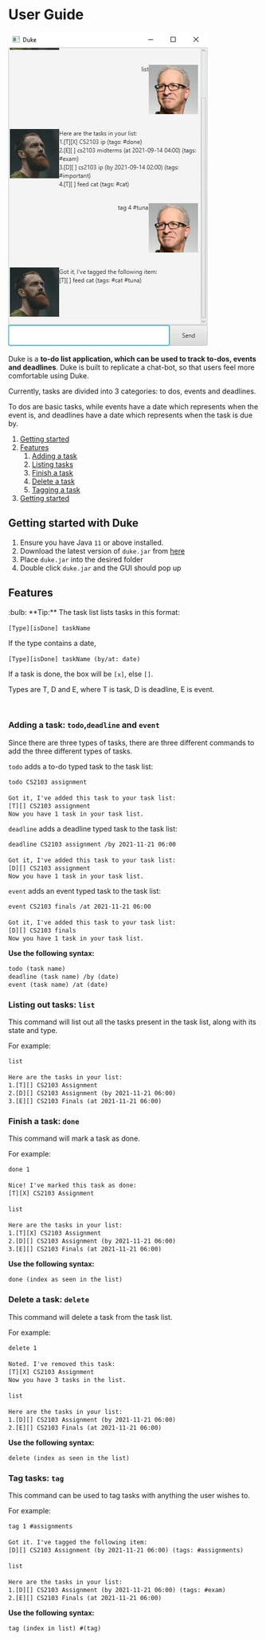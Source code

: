 # User Guide
![Ui](Ui.png)

Duke is a **to-do list application, which can be used to track to-dos, events and deadlines**. 
Duke is built to replicate a chat-bot, so that users feel more comfortable using Duke.

Currently, tasks are divided into 3 categories: to dos, events and deadlines.

To dos are basic tasks, while events have a date which represents when the event is, 
and deadlines have a date which represents when the task is due by.

1. [Getting started](#start)
2. [Features](#features)
   1. [Adding a task](#add)
   2. [Listing tasks](#list)
   3. [Finish a task](#done)
   4. [Delete a task](#delete)
   5. [Tagging a task](#tag)
3. [Getting started](#usage)

## Getting started with Duke <a name="start"/>
1. Ensure you have Java `11` or above installed.
2. Download the latest version of `duke.jar` from [here](https://github.com/joenzkimchan/ip/releases/tag/Version_1.2)
3. Place `duke.jar` into the desired folder
4. Double click `duke.jar` and the GUI should pop up

## Features <a name="features"/>
<div markdown="span" class="alert alert-primary">
:bulb: **Tip:** The task list lists tasks in this format:

`[Type][isDone] taskName`

If the type contains a date,

`[Type][isDone] taskName (by/at: date)`

If a task is done, the box will be `[x]`, else `[]`.

Types are T, D and E, where T is task, D is deadline, E is event.
</div>
<br>

### Adding a task: `todo`,`deadline` and `event` <a name="add"/>
Since there are three types of tasks, there are three different commands to add the three different types of tasks.

`todo` adds a to-do typed task to the task list:
```
todo CS2103 assignment

Got it, I've added this task to your task list:
[T][] CS2103 assignment
Now you have 1 task in your task list.
```

`deadline` adds a deadline typed task to the task list:
```
deadline CS2103 assignment /by 2021-11-21 06:00

Got it, I've added this task to your task list:
[D][] CS2103 assignment
Now you have 1 task in your task list.
```

`event` adds an event typed task to the task list:
```
event CS2103 finals /at 2021-11-21 06:00

Got it, I've added this task to your task list:
[D][] CS2103 finals
Now you have 1 task in your task list.
```

**Use the following syntax:**
```
todo (task name)
deadline (task name) /by (date)
event (task name) /at (date)
```

### Listing out tasks: `list` <a name="list"/>

This command will list out all the tasks present in the task list, along with its state and type.

For example:
```
list

Here are the tasks in your list:
1.[T][] CS2103 Assignment
2.[D][] CS2103 Assignment (by 2021-11-21 06:00)
3.[E][] CS2103 Finals (at 2021-11-21 06:00)
```

### Finish a task: `done` <a name="done"/>

This command will mark a task as done. 

For example:
```
done 1

Nice! I've marked this task as done:
[T][X] CS2103 Assignment

list

Here are the tasks in your list:
1.[T][X] CS2103 Assignment
2.[D][] CS2103 Assignment (by 2021-11-21 06:00)
3.[E][] CS2103 Finals (at 2021-11-21 06:00)
```

**Use the following syntax:**
```
done (index as seen in the list)
```

### Delete a task: `delete` <a name="delete"/>

This command will delete a task from the task list.

For example:
```
delete 1

Noted. I've removed this task:
[T][X] CS2103 Assignment
Now you have 3 tasks in the list.

list

Here are the tasks in your list:
1.[D][] CS2103 Assignment (by 2021-11-21 06:00)
2.[E][] CS2103 Finals (at 2021-11-21 06:00)
```
**Use the following syntax:**
```
delete (index as seen in the list)
```

### Tag tasks: `tag` <a name="tag"/>

This command can be used to tag tasks with anything the user wishes to.

For example:
```
tag 1 #assignments

Got it. I've tagged the following item:
[D][] CS2103 Assignment (by 2021-11-21 06:00) (tags: #assignments)

list

Here are the tasks in your list:
1.[D][] CS2103 Assignment (by 2021-11-21 06:00) (tags: #exam)
2.[E][] CS2103 Finals (at 2021-11-21 06:00)
```

**Use the following syntax:**
```
tag (index in list) #(tag)
```

